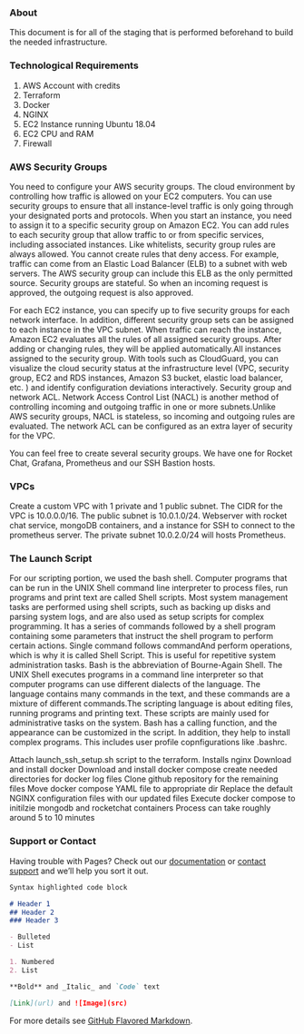 ### About

This document is for all of the staging that is performed beforehand to build the needed infrastructure. 

### Technological Requirements

1. AWS Account with credits
2. Terraform
3. Docker
4. NGINX
5. EC2 Instance running Ubuntu 18.04
6. EC2 CPU and RAM
7. Firewall
  
### AWS Security Groups

  You need to configure your AWS security groups. The cloud environment by controlling how traffic is allowed on your EC2 computers. You can use security groups to ensure that all instance-level traffic is only going through your designated ports and protocols. When you start an instance, you need to assign it to a specific security group on Amazon EC2. You can add rules to each security group that allow traffic to or from specific services, including associated instances. Like whitelists, security group rules are always allowed. You cannot create rules that deny access. For example, traffic can come from an Elastic Load Balancer (ELB) to a subnet with web servers. The AWS security group can include this ELB as the only permitted source. Security groups are stateful. So when an incoming request is approved, the outgoing request is also approved. 
  
  For each EC2 instance, you can specify up to five security groups for each network interface.  In addition, different security group sets can be assigned to each instance in the VPC subnet. When traffic can reach the instance, Amazon EC2 evaluates all the rules of all assigned security groups. After adding or changing rules, they will be applied automatically.All instances assigned to the security group. With tools such as CloudGuard, you can visualize the cloud security status at the infrastructure level (VPC, security group, EC2 and RDS instances, Amazon S3 bucket, elastic load balancer, etc. ) and identify configuration deviations interactively. Security group and network ACL. Network Access Control List (NACL) is another method of controlling incoming and outgoing traffic in one or more subnets.Unlike AWS security groups, NACL is stateless, so incoming and outgoing rules are evaluated. The network ACL can be configured as an extra layer of security for the VPC.
  
You can feel free to create several security groups. We have one for Rocket Chat, Grafana, Prometheus and our SSH Bastion hosts.

### VPCs

Create a custom VPC with 1 private and 1 public subnet. The CIDR for the VPC is 10.0.0.0/16. The public subnet is 10.0.1.0/24. Webserver with rocket chat service, mongoDB containers, and a instance for SSH to connect to the prometheus server. The private subnet 10.0.2.0/24 will hosts Prometheus.

### The Launch Script

For our scripting portion, we used the bash shell. Computer programs that can be run in the UNIX Shell command line interpreter to process files, run programs and print text are called Shell scripts. Most system management tasks are performed using shell scripts, such as backing up disks and parsing system logs, and are also used as setup scripts for complex programming.  It has a series of commands followed by a shell program containing some parameters that instruct the shell program to perform certain actions. Single command follows commandAnd perform operations, which is why it is called Shell Script. This is useful for repetitive system administration tasks. Bash is the abbreviation of Bourne-Again Shell. The UNIX Shell executes programs in a command line interpreter so that computer programs can use different dialects of the language. The language contains many commands in the text, and these commands are a mixture of different commands.The scripting language is about editing files, running programs and printing text. These scripts are mainly used for administrative tasks on the system. Bash has a calling function, and the appearance can be customized in the script. In addition, they help to install complex programs. This includes user profile copnfigurations like .bashrc.

Attach launch_ssh_setup.sh script to the terraform.
  Installs nginx
  Download and install docker
  Download and install docker compose
  create needed directories for docker log files
  Clone github repository for the remaining files
  Move docker compose YAML file to appropriate dir
  Replace the default NGINX configuration files with our updated files
  Execute docker compose to initilzie mongodb and rocketchat containers
  Process can take roughly around 5 to 10 minutes
  
  ### Support or Contact

Having trouble with Pages? Check out our [documentation](https://docs.github.com/categories/github-pages-basics/) or [contact support](https://support.github.com/contact) and we’ll help you sort it out.

```markdown
Syntax highlighted code block

# Header 1
## Header 2
### Header 3

- Bulleted
- List

1. Numbered
2. List

**Bold** and _Italic_ and `Code` text

[Link](url) and ![Image](src)
```

For more details see [GitHub Flavored Markdown](https://guides.github.com/features/mastering-markdown/).

